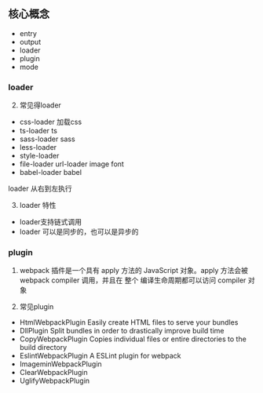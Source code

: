 ## 核心概念
- entry
- output
- loader
- plugin
- mode


### loader

2. 常见得loader
- css-loader  加载css
- ts-loader  ts
- sass-loader sass
- less-loader 
- style-loader 
- file-loader url-loader  image font
- babel-loader babel


loader 从右到左执行

3. loader 特性
- loader支持链式调用
- loader 可以是同步的，也可以是异步的

### plugin
1. webpack 插件是一个具有 apply 方法的 JavaScript 对象。apply 方法会被 webpack compiler 调用，并且在 整个 编译生命周期都可以访问 compiler 对象

2. 常见plugin
- HtmlWebpackPlugin Easily create HTML files to serve your bundles
- DllPlugin Split bundles in order to drastically improve build time
- CopyWebpackPlugin Copies individual files or entire directories to the build directory
- EslintWebpackPlugin A ESLint plugin for webpack
- ImageminWebpackPlugin  
- ClearWebpackPlugin
- UglifyWebpackPlugin
